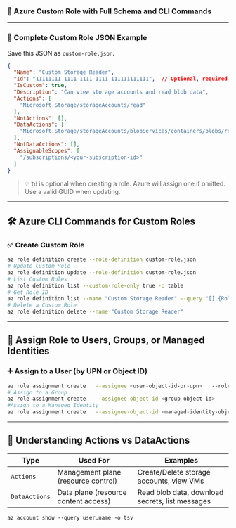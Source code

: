 
### 📘 Azure Custom Role with Full Schema and CLI Commands

---

### 🧩 Complete Custom Role JSON Example

Save this JSON as `custom-role.json`.

```json
{
  "Name": "Custom Storage Reader",
  "Id": "11111111-1111-1111-1111-111111111111",  // Optional, required for updates
  "IsCustom": true,
  "Description": "Can view storage accounts and read blob data",
  "Actions": [
    "Microsoft.Storage/storageAccounts/read"
  ],
  "NotActions": [],
  "DataActions": [
    "Microsoft.Storage/storageAccounts/blobServices/containers/blobs/read"
  ],
  "NotDataActions": [],
  "AssignableScopes": [
    "/subscriptions/<your-subscription-id>"
  ]
}
```

> 💡 `Id` is optional when creating a role. Azure will assign one if omitted. Use a valid GUID when updating.

---

## 🛠️ Azure CLI Commands for Custom Roles

### ✅ Create Custom Role

```bash
az role definition create --role-definition custom-role.json
# Update Custom Role
az role definition update --role-definition custom-role.json
# List Custom Roles
az role definition list --custom-role-only true -o table
# Get Role ID
az role definition list --name "Custom Storage Reader" --query "[].{RoleName:roleName, Id:id}" -o table
# Delete a Custom Role
az role definition delete --name "Custom Storage Reader"
```



---

## 👤 Assign Role to Users, Groups, or Managed Identities

### ➕ Assign to a User (by UPN or Object ID)

```bash
az role assignment create   --assignee <user-object-id-or-upn>   --role "Custom Storage Reader"   --scope /subscriptions/<subscription-id>
# Assign to a Group
az role assignment create   --assignee-object-id <group-object-id>   --role "Custom Storage Reader"   --scope /subscriptions/<subscription-id>
#Assign to a Managed Identity
az role assignment create   --assignee-object-id <managed-identity-object-id>   --role "Custom Storage Reader"   --scope /subscriptions/<subscription-id>/resourceGroups/<resource-group>
```




---

## 🔐 Understanding Actions vs DataActions

| Type         | Used For                                  | Examples                                   |
|--------------|-------------------------------------------|--------------------------------------------|
| `Actions`    | Management plane (resource control)        | Create/Delete storage accounts, view VMs   |
| `DataActions`| Data plane (resource content access)       | Read blob data, download secrets, list messages |



```
az account show --query user.name -o tsv

```


